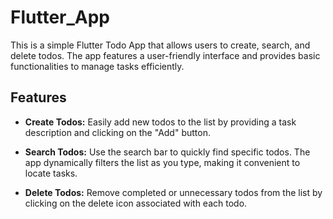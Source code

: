 # Flutter_App

This is a simple Flutter Todo App that allows users to create, search, and delete todos. The app features a user-friendly interface and provides basic functionalities to manage tasks efficiently.

## Features

- **Create Todos:** Easily add new todos to the list by providing a task description and clicking on the "Add" button.

- **Search Todos:** Use the search bar to quickly find specific todos. The app dynamically filters the list as you type, making it convenient to locate tasks.

- **Delete Todos:** Remove completed or unnecessary todos from the list by clicking on the delete icon associated with each todo.

